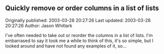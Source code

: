 ## Quickly remove or order columns in a list of lists

Originally published: 2003-03-28 20:27:26
Last updated: 2003-03-28 20:27:26
Author: Jason Whitlark

I've often needed to take out or reorder the columns in a list of lists. I'm embarrased to say it took me a while to think of this, it's so simple, but I looked around and have not found any examples of it, so...